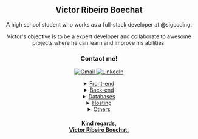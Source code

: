 <div align="center">
 
## Victor Ribeiro Boechat
A high school student who works as a full-stack developer at @sigcoding. 

Victor's objective is to be a expert developer and collaborate to awesome projects where he can learn and improve his abilities.
 
### Contact me!

<!-- SOCIAL MEDIA LINKS -->
<a href="mailto:victor2005contato@gmail.com" target="_blank"><img src="https://img.shields.io/badge/Gmail-D14836?style=for-the-badge&logo=gmail&logoColor=white" alt="Gmail" />
<a href="https://www.linkedin.com/in/victor-ribeiro-boechat-641225238/" target="_blank"><img src="https://img.shields.io/badge/linkedin-%230077B5.svg?style=for-the-badge&logo=linkedin&logoColor=white" alt="LinkedIn" />

<details>
 <summary>Front-end</summary>

 ![HTML5](https://img.shields.io/badge/html5-%23E34F26.svg?style=for-the-badge&logo=html5&logoColor=white)
 ![CSS3](https://img.shields.io/badge/css3-%231572B6.svg?style=for-the-badge&logo=css3&logoColor=white)
 ![JavaScript](https://img.shields.io/badge/javascript-%23323330.svg?style=for-the-badge&logo=javascript&logoColor=%23F7DF1E)
 ![TypeScript](https://img.shields.io/badge/typescript-%23007ACC.svg?style=for-the-badge&logo=typescript&logoColor=white)
 ![React](https://img.shields.io/badge/react-%2320232a.svg?style=for-the-badge&logo=react&logoColor=%2361DAFB)
 ![Next JS](https://img.shields.io/badge/Next-black?style=for-the-badge&logo=next.js&logoColor=white)
 ![Vite](https://img.shields.io/badge/vite-%23646CFF.svg?style=for-the-badge&logo=vite&logoColor=white)
 ![Chakra](https://img.shields.io/badge/chakra-%234ED1C5.svg?style=for-the-badge&logo=chakraui&logoColor=white)
 
</details>
<details>
 <summary>Back-end</summary>

 ![NodeJS](https://img.shields.io/badge/node.js-6DA55F?style=for-the-badge&logo=node.js&logoColor=white)
 ![Express.js](https://img.shields.io/badge/express.js-%23404d59.svg?style=for-the-badge&logo=express&logoColor=%2361DAFB)
 ![NestJS](https://img.shields.io/badge/nestjs-%23E0234E.svg?style=for-the-badge&logo=nestjs&logoColor=white)
 ![Prisma](https://img.shields.io/badge/Prisma-3982CE?style=for-the-badge&logo=Prisma&logoColor=white)
</details>
<details>
 <summary>Databases</summary>

 ![Postgres](https://img.shields.io/badge/postgres-%23316192.svg?style=for-the-badge&logo=postgresql&logoColor=white)
</details>
<details>
 <summary>Hosting</summary>

 ![Vercel](https://img.shields.io/badge/vercel-%23000000.svg?style=for-the-badge&logo=vercel&logoColor=white)
</details>
<details>
 <summary>Others</summary>

 ![NPM](https://img.shields.io/badge/NPM-%23CB3837.svg?style=for-the-badge&logo=npm&logoColor=white)
 ![Yarn](https://img.shields.io/badge/yarn-%232C8EBB.svg?style=for-the-badge&logo=yarn&logoColor=white)
 ![Figma](https://img.shields.io/badge/figma-%23F24E1E.svg?style=for-the-badge&logo=figma&logoColor=white)
 ![Neovim](https://img.shields.io/badge/NeoVim-%2357A143.svg?&style=for-the-badge&logo=neovim&logoColor=white)
 ![Git](https://img.shields.io/badge/git-%23F05033.svg?style=for-the-badge&logo=git&logoColor=white)
</details>

#### Kind regards, <br />Victor Ribeiro Boechat.

</div>
